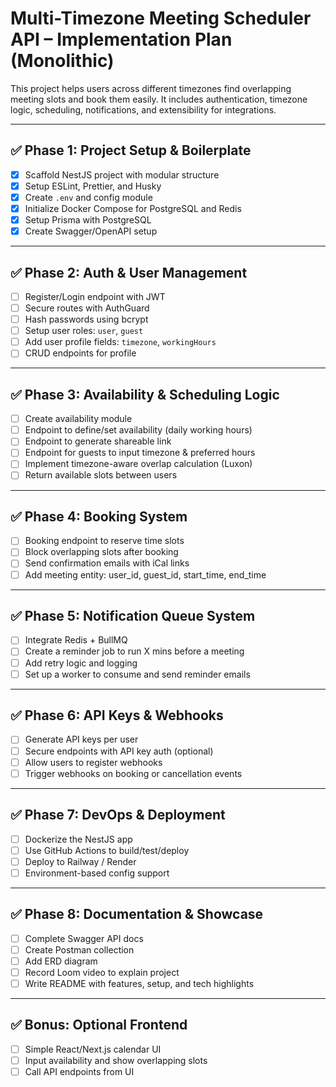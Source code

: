 # Multi-Timezone Meeting Scheduler API – Implementation Plan (Monolithic)

This project helps users across different timezones find overlapping meeting slots and book them easily. It includes authentication, timezone logic, scheduling, notifications, and extensibility for integrations.

---

## ✅ Phase 1: Project Setup & Boilerplate

- [x] Scaffold NestJS project with modular structure
- [x] Setup ESLint, Prettier, and Husky
- [x] Create `.env` and config module
- [x] Initialize Docker Compose for PostgreSQL and Redis
- [x] Setup Prisma with PostgreSQL
- [x] Create Swagger/OpenAPI setup

---

## ✅ Phase 2: Auth & User Management

- [ ] Register/Login endpoint with JWT
- [ ] Secure routes with AuthGuard
- [ ] Hash passwords using bcrypt
- [ ] Setup user roles: `user`, `guest`
- [ ] Add user profile fields: `timezone`, `workingHours`
- [ ] CRUD endpoints for profile

---

## ✅ Phase 3: Availability & Scheduling Logic

- [ ] Create availability module
- [ ] Endpoint to define/set availability (daily working hours)
- [ ] Endpoint to generate shareable link
- [ ] Endpoint for guests to input timezone & preferred hours
- [ ] Implement timezone-aware overlap calculation (Luxon)
- [ ] Return available slots between users

---

## ✅ Phase 4: Booking System

- [ ] Booking endpoint to reserve time slots
- [ ] Block overlapping slots after booking
- [ ] Send confirmation emails with iCal links
- [ ] Add meeting entity: user_id, guest_id, start_time, end_time

---

## ✅ Phase 5: Notification Queue System

- [ ] Integrate Redis + BullMQ
- [ ] Create a reminder job to run X mins before a meeting
- [ ] Add retry logic and logging
- [ ] Set up a worker to consume and send reminder emails

---

## ✅ Phase 6: API Keys & Webhooks

- [ ] Generate API keys per user
- [ ] Secure endpoints with API key auth (optional)
- [ ] Allow users to register webhooks
- [ ] Trigger webhooks on booking or cancellation events

---

## ✅ Phase 7: DevOps & Deployment

- [ ] Dockerize the NestJS app
- [ ] Use GitHub Actions to build/test/deploy
- [ ] Deploy to Railway / Render
- [ ] Environment-based config support

---

## ✅ Phase 8: Documentation & Showcase

- [ ] Complete Swagger API docs
- [ ] Create Postman collection
- [ ] Add ERD diagram
- [ ] Record Loom video to explain project
- [ ] Write README with features, setup, and tech highlights

---

## ✅ Bonus: Optional Frontend

- [ ] Simple React/Next.js calendar UI
- [ ] Input availability and show overlapping slots
- [ ] Call API endpoints from UI

